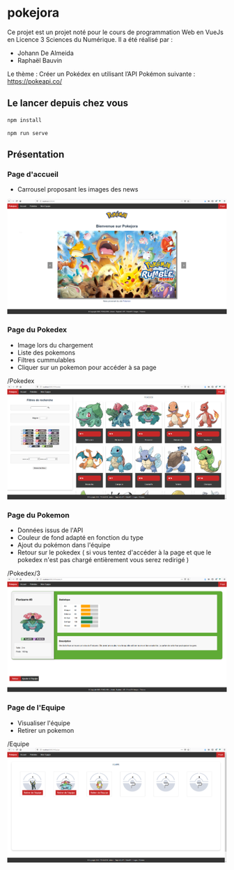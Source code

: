 # pokejora

Ce projet est un projet noté pour le cours de programmation Web en VueJs en Licence 3 Sciences du Numérique.
Il a été réalisé par :
- Johann De Almeida
- Raphaël Bauvin

Le thème : Créer un Pokédex en utilisant l’API Pokémon suivante : https://pokeapi.co/ 

## Le lancer depuis chez vous
```
npm install
```
```
npm run serve
```

## Présentation

### Page d'accueil
- Carrousel proposant les images des news

![image](https://raw.githubusercontent.com/Rafyb/Pokejora/master/docs/screens/Acceuil.png "Page accueil")

### Page du Pokedex
- Image lors du chargement
- Liste des pokemons
- Filtres cummulables
- Cliquer sur un pokemon pour accéder à sa page

/Pokedex
![image](https://raw.githubusercontent.com/Rafyb/Pokejora/master/docs/screens/Pokedex.png "Page Pokedex")

### Page du Pokemon
- Données issus de l'API
- Couleur de fond adapté en fonction du type
- Ajout du pokémon dans l'équipe
- Retour sur le pokedex
( si vous tentez d'accéder à la page et que le pokedex n'est pas chargé entièrement vous serez redirigé )

/Pokedex/3
![image](https://raw.githubusercontent.com/Rafyb/Pokejora/master/docs/screens/Pokemon.png "Page Pokemon")

### Page de l'Equipe
- Visualiser l'équipe
- Retirer un pokemon

/Equipe
![image](https://raw.githubusercontent.com/Rafyb/Pokejora/master/docs/screens/Equipe.png "Page Equipe")


